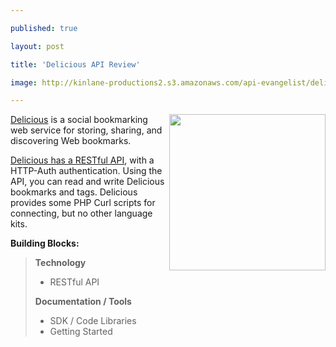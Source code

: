 ---
published: true
layout: post
title: 'Delicious API Review'
image: http://kinlane-productions2.s3.amazonaws.com/api-evangelist/delicious-logo.jpg
---

<img src="https://kinlane-productions2.s3.amazonaws.com/api-evangelist/delicious-logo.jpg" alt="" width="250" align="right" /><a href="http://www.delicious.com">Delicious</a> is a social bookmarking web service for storing, sharing, and discovering Web bookmarks.<p>
<a href="http://www.delicious.com/help/api">Delicious has a RESTful API</a>, with a HTTP-Auth authentication.  Using the API, you can read and write Delicious bookmarks and tags. Delicious provides some PHP Curl scripts for connecting, but no other language kits.<p>
<strong>Building Blocks:</strong>
<blockquote><strong>Technology</strong>
<ul class="mainlist">
	<li>RESTful API</li>
</ul>
<strong>Documentation / Tools</strong>
<ul class="mainlist">
	<li>SDK / Code Libraries</li>
	<li>Getting Started</li>
</ul>
</blockquote>


